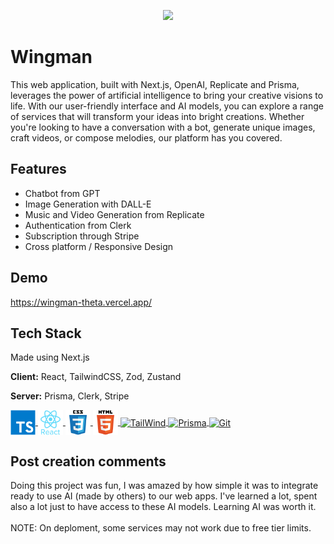 <p align="center"> 
    <img src="https://raw.githubusercontent.com/gnzchan/wingman/main/public/logo/banner_wingman.png">
</p>

# Wingman

This web application, built with Next.js, OpenAI, Replicate and Prisma, leverages the power of artificial intelligence to bring your creative visions to life. With our user-friendly interface and AI models, you can explore a range of services that will transform your ideas into bright creations. Whether you're looking to have a conversation with a bot, generate unique images, craft videos, or compose melodies, our platform has you covered.

## Features

- Chatbot from GPT
- Image Generation with DALL-E
- Music and Video Generation from Replicate
- Authentication from Clerk
- Subscription through Stripe
- Cross platform / Responsive Design

## Demo

https://wingman-theta.vercel.app/

## Tech Stack

Made using Next.js

**Client:**
React, TailwindCSS, Zod, Zustand

**Server:** Prisma, Clerk, Stripe

<a href="https://www.typescriptlang.org/" target="blank"> 
    <img align="center" src="https://raw.githubusercontent.com/devicons/devicon/master/icons/typescript/typescript-original.svg" alt="TypeScript" height="40" width="40" /> 
</a>
<a href="https://reactjs.org/" target="blank"> 
    <img align="center" src="https://raw.githubusercontent.com/devicons/devicon/master/icons/react/react-original-wordmark.svg" alt="React" height="40" width="40" /> 
</a> 
<a href="https://www.w3schools.com/css/" target="blank"> 
    <img align="center" src="https://raw.githubusercontent.com/devicons/devicon/master/icons/css3/css3-original-wordmark.svg" alt="Css3" height="40" width="40" /> 
</a> 
<a href="https://www.w3.org/html/" target="blank"> 
    <img align="center" src="https://raw.githubusercontent.com/devicons/devicon/master/icons/html5/html5-original-wordmark.svg" alt="Html5" height="40" width="40" /> 
</a> 
<a href="https://tailwindcss.com/" target="blank"> 
    <img align="center" src="https://www.vectorlogo.zone/logos/tailwindcss/tailwindcss-icon.svg" alt="TailWind" height="40" width="40" /> 
</a> 
<a href="https://www.prisma.io/" target="blank"> 
    <img align="center" src="https://devicons.railway.app/i/prisma-dark.svg" alt="Prisma" height="40" width="40" /> 
</a> 
<a href="https://git-scm.com/" target="blank"> 
    <img align="center" src="https://www.vectorlogo.zone/logos/git-scm/git-scm-icon.svg" alt="Git" height="40" width="40" /> 
</a>

## Post creation comments

Doing this project was fun, I was amazed by how simple it was to integrate ready to use AI (made by others) to our web apps. I've learned a lot, spent also a lot just to have access to these AI models. Learning AI was worth it.
<br>
<br>
NOTE: On deploment, some services may not work due to free tier limits.

